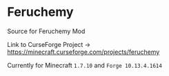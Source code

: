 # Feruchemy
Source for Feruchemy Mod

Link to CurseForge Project -> https://minecraft.curseforge.com/projects/feruchemy 

Currently for Minecraft ```1.7.10``` and ```Forge 10.13.4.1614```
